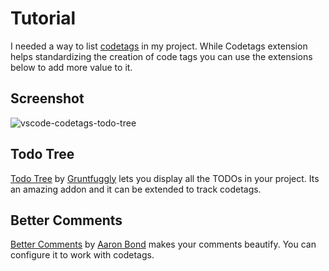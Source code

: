 # Tutorial

I needed a way to list [codetags](https://www.python.org/dev/peps/pep-0350/) in
my project. While Codetags extension helps standardizing the creation of code
tags you can use the extensions below to add more value to it.

## Screenshot

![vscode-codetags-todo-tree](https://user-images.githubusercontent.com/22601070/55276218-75e44180-52f1-11e9-9d3d-93b08967a057.jpg)

## Todo Tree

[Todo
Tree](https://marketplace.visualstudio.com/items?itemName=Gruntfuggly.todo-tree)
by [Gruntfuggly](https://marketplace.visualstudio.com/publishers/Gruntfuggly)
lets you display all the TODOs in your project. Its an amazing addon and it can
be extended to track codetags.

## Better Comments

[Better
Comments](https://marketplace.visualstudio.com/items?itemName=aaron-bond.better-comments)
by [Aaron Bond](https://marketplace.visualstudio.com/publishers/aaron-bond)
makes your comments beautify. You can configure it to work with codetags.
